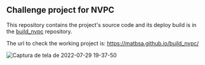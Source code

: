 ## Challenge project for NVPC
This repository contains the project's source code and its deploy build is in the [build_nvpc](https://github.com/MatBSa/build_nvpc) repository.

The url to check the working project is:
https://matbsa.github.io/build_nvpc/

![Captura de tela de 2022-07-29 19-37-50](https://user-images.githubusercontent.com/17642245/181854648-72b75e09-29db-4448-aa7c-cc61ca0350e5.png)
